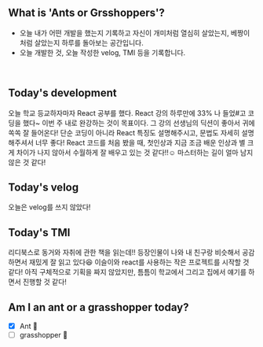 ## What is 'Ants or Grsshoppers'?
* 오늘 내가 어떤 개발을 했는지 기록하고 자신이 개미처럼 열심히 살았는지, 베짱이처럼 살았는지 하루를 돌아보는 공간입니다.
* 오늘 개발한 것, 오늘 작성한 velog, TMI 등을 기록합니다.

<br>

## Today's development
오늘 학교 등교하자마자 React 공부를 했다. 
React 강의 하루만에 33% 나 들었#고 코딩을 했다~ 
이번 주 내로 완강하는 것이 목표이다. 그 강의 선생님의 딕션이 좋아서 귀에 쏙쏙 잘 들어온다! 단순 코딩이 아니라 React 특징도 설명해주시고, 문법도 자세히 설명해주셔서 너무 좋다! React 코드를 처음 봤을 때, 첫인상과 지금 조금 배운 인상과 별 크게 차이가 나지 않아서 수월하게 잘 배우고 있는 것 같다!!☺ 마스터하는 길이 얼마 남지 않은 것 같다!

## Today's velog
오늘은 velog를 쓰지 않았다!

## Today's TMI
리디북스로 동거와 자취에 관한 책을 읽는데!! 등장인물이 나와 내 친구랑 비슷해서 공감하면서 재밌게 잘 읽고 있다😆
이슬이와 react를 사용하는 작은 프로젝트를 시작할 것 같다! 아직 구체적으로 기획을 짜지 않았지만, 틈틈이 학교에서 그리고 집에서 얘기를 하면서 진행할 것 같다!


## Am I an ant or a grasshopper today?
- [x] Ant 🐜
- [ ] grasshopper 🦗
